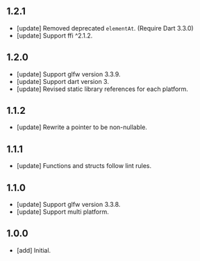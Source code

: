 ## 1.2.1
- [update] Removed deprecated `elementAt`. (Require Dart 3.3.0)
- [update] Support ffi ^2.1.2.

## 1.2.0
- [update] Support glfw version 3.3.9.
- [update] Support dart version 3.
- [update] Revised static library references for each platform.

## 1.1.2
- [update] Rewrite a pointer to be non-nullable.

## 1.1.1
- [update] Functions and structs follow lint rules.

## 1.1.0
- [update] Support glfw version 3.3.8.
- [update] Support multi platform.

## 1.0.0

- [add] Initial.
